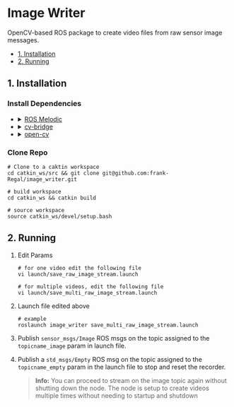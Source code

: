 # Image Writer
OpenCV-based ROS package to create video files from raw sensor image messages.


* [1. Installation](#1-installation)
* [2. Running](#2-running)

## 1. Installation
### Install Dependencies
  * <details>
    <summary><a href="https://wiki.ros.org/melodic/Installation">ROS Melodic</a></summary>
    <br>
    See link for ROS Melodic installation instructions.
    </details>

  * <details>
    <summary><a href="https://wiki.ros.org/cv_bridge">cv-bridge</a></summary>
    <br>
    
    ```shell
    sudo apt install ros-melodic-cv-bridge
    ```
    </details>

  * <details>
    <summary><a href="https://opencv.org/">open-cv</a></summary>
    <br>
    
    ```shell
    pip3 install opencv-python3
    ```
    </details>

### Clone Repo
  ```shell
  # Clone to a caktin workspace
  cd catkin_ws/src && git clone git@github.com:frank-Regal/image_writer.git
  
  # build workspace
  cd catkin_ws && catkin build
    
  # source workspace
  source catkin_ws/devel/setup.bash
  ```

## 2. Running
1. Edit Params

    ```shell
    # for one video edit the following file
    vi launch/save_raw_image_stream.launch
  
    # for multiple videos, edit the following file
    vi launch/save_multi_raw_image_stream.launch
    ```
2. Launch file edited above
   ```shell
   # example
   roslaunch image_writer save_multi_raw_image_stream.launch
   ```
3. Publish ```sensor_msgs/Image``` ROS msgs on the topic assigned to the ```topicname_image``` param in launch file.
4. Publish a ```std_msgs/Empty``` ROS msg on the topic assigned to the ```topicname_empty``` param in the launch file to stop and reset the recorder.
    > **Info:** You can proceed to stream on the image topic again without shutting down the node. The node is setup to create videos multiple times without needing to startup and shutdown
